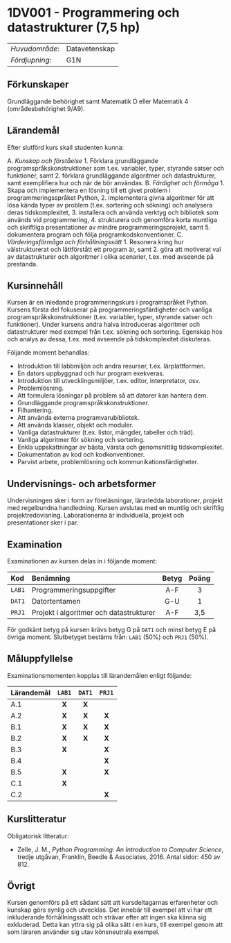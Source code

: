 # 1DV001 - Programmering och datastrukturer (7,5 hp)

|                |               |  
| ---            | ---           |  
| *Huvudområde*: | Datavetenskap |  
| *Fördjupning*: | G1N           |  

## Förkunskaper

Grundläggande behörighet samt Matematik D eller Matematik 4 (områdesbehörighet 9/A9).

## Lärandemål

Efter slutförd kurs skall studenten kunna:

A.  *Kunskap och förståelse*
    1.  Förklara grundläggande programspråkskonstruktioner som t.ex.
        variabler, typer, styrande satser och funktioner, samt
    2.  förklara grundläggande algoritmer och datastrukturer, samt
        exemplifiera hur och när de bör användas.
B.  *Färdighet och förmåga*
    1.  Skapa och implementera en lösning till ett givet problem i
        programmeringsspråket Python,
    2.  implementera givna algoritmer för att lösa kända typer av
        problem (t.ex. sortering och sökning) och analysera deras
        tidskomplexitet,
    3.  installera och använda verktyg och bibliotek som används vid
        programmering,
    4.  strukturera och genomföra korta muntliga och skriftliga
        presentationer av mindre programmeringsprojekt, samt
    5.  dokumentera program och följa programkodskonventioner.
C.  *Värderingsförmåga och förhållningssätt*
    1.  Resonera kring hur välstrukturerat och lättförstått ett program
        är, samt
    2.  göra att motiverat val av datastrukturer och algoritmer i olika
        scenarier, t.ex. med avseende på prestanda.

## Kursinnehåll

Kursen är en inledande programmeringskurs i programspråket Python. Kursens första del fokuserar på programmeringsfärdigheter och vanliga programspråkskonstruktioner (t.ex. variabler, typer, styrande satser och funktioner). Under kursens andra halva introduceras algoritmer och datastrukturer med exempel från t.ex. sökning och sortering. Egenskap hos och analys av dessa, t.ex. med avseende på tidskomplexitet diskuteras.

Följande moment behandlas:

-   Introduktion till labbmiljön och andra resurser, t.ex.
    lärplattformen.
-   En dators uppbyggnad och hur program exekveras.
-   Introduktion till utvecklingsmiljöer, t.ex. editor, interpretator,
    osv.
-   Problemlösning.
-   Att formulera lösningar på problem så att datorer kan hantera dem.
-   Grundläggande programspråkskonstruktioner.
-   Filhantering.
-   Att använda externa programvarubibliotek.
-   Att använda klasser, objekt och moduler.
-   Vanliga datastrukturer (t.ex. listor, mängder, tabeller och träd).
-   Vanliga algoritmer för sökning och sortering.
-   Enkla uppskattningar av bästa, värsta och genomsnittlig
    tidskomplexitet.
-   Dokumentation av kod och kodkonventioner.
-   Parvist arbete, problemlösning och kommunikationsfärdigheter.

## Undervisnings- och arbetsformer

Undervisningen sker i form av föreläsningar, lärarledda laborationer,
projekt med regelbundna handledning. Kursen avslutas med en muntlig och
skriftlig projektredovisning. Laborationerna är individuella, projekt
och presentationer sker i par.

## Examination

Examinationen av kursen delas in i följande moment:

| Kod    | Benämning                               | Betyg | Poäng |  
| :---   | :-------------------------------------- | :---: | :---: |  
| `LAB1` | Programmeringsuppgifter                 | A-F   | 3     |  
| `DAT1` | Datortentamen                           | G-U   | 1     |  
| `PRJ1` | Projekt i algoritmer och datastrukturer | A-F   | 3,5   |  

För godkänt betyg på kursen krävs betyg G på `DAT1` och minst betyg E på övriga moment. Slutbetyget bestäms från: `LAB1` (50%) och `PRJ1` (50%).

## Måluppfyllelse

Examinationsmomenten kopplas till lärandemålen enligt följande:

| Lärandemål | `LAB1` | `DAT1` | `PRJ1` |  
| :--------- | :---:  | :---:  | :---:  |  
| A.1        | **X**  | **X**  |        |  
| A.2        | **X**  | **X**  | **X**  |  
| B.1        | **X**  | **X**  | **X**  |  
| B.2        | **X**  | **X**  | **X**  |  
| B.3        | **X**  |        | **X**  |  
| B.4        |        |        | **X**  |  
| B.5        | **X**  |        | **X**  |  
| C.1        | **X**  |        |        |  
| C.2        |        |        | **X**  |  

## Kurslitteratur

Obligatorisk litteratur:

-   Zelle, J. M., *Python Programming: An Introduction to Computer
    Science*, tredje utgåvan, Franklin, Beedle & Associates, 2016. Antal
    sidor: 450 av 812.

## Övrigt

Kursen genomförs på ett sådant sätt att kursdeltagarnas erfarenheter och kunskap görs synlig och utvecklas. Det innebär till exempel att vi har ett inkluderande förhållningssätt och strävar efter att ingen ska känna sig exkluderad. Detta kan yttra sig på olika sätt i en kurs, till exempel genom att som läraren använder sig utav könsneutrala exempel.
